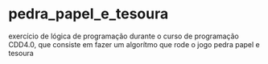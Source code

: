 # pedra_papel_e_tesoura
exercício de lógica de programação durante o curso de programação CDD4.0, que consiste em fazer um algorítmo que rode o jogo pedra papel e tesoura
